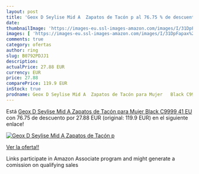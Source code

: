 ```yaml
---
layout: post
title: 'Geox D Seylise Mid A  Zapatos de Tacón p al 76.75 % de descuento'
date: 
thumbnailImage: 'https://images-eu.ssl-images-amazon.com/images/I/31DpFapax%2BL._SL200_.jpg'
images: [ 'https://images-eu.ssl-images-amazon.com/images/I/31DpFapax%2BL._SL200_.jpg' ]
comments: true
category: ofertas
author: ring
slug: B0792PDJJ1
description:
actualPrice: 27.88 EUR
currency: EUR
price: 27.88
comparePrice: 119.9 EUR
inStock: true
prodname: Geox D Seylise Mid A  Zapatos de Tacón para Mujer   Black C9999   41 EU
---
```


Está [Geox D Seylise Mid A  Zapatos de Tacón para Mujer   Black C9999   41 EU](https://www.amazon.es/dp/B0792PDJJ1/?tag=tolees-21) con 76.75 de descuento por 27.88 EUR (original: 119.9 EUR) en el siguiente enlace!

[![Geox D Seylise Mid A  Zapatos de Tacón p](https://images-eu.ssl-images-amazon.com/images/I/31DpFapax%2BL._SL200_.jpg)](https://www.amazon.es/dp/B0792PDJJ1/?tag=tolees-21)

[Ver la oferta!!](https://www.amazon.es/dp/B0792PDJJ1/?tag=tolees-21)

Links participate in Amazon Associate program and might generate a comission on qualifying sales


